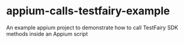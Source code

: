 # appium-calls-testfairy-example
An example appium project to demonstrate how to call TestFairy SDK methods inside an Appium script
